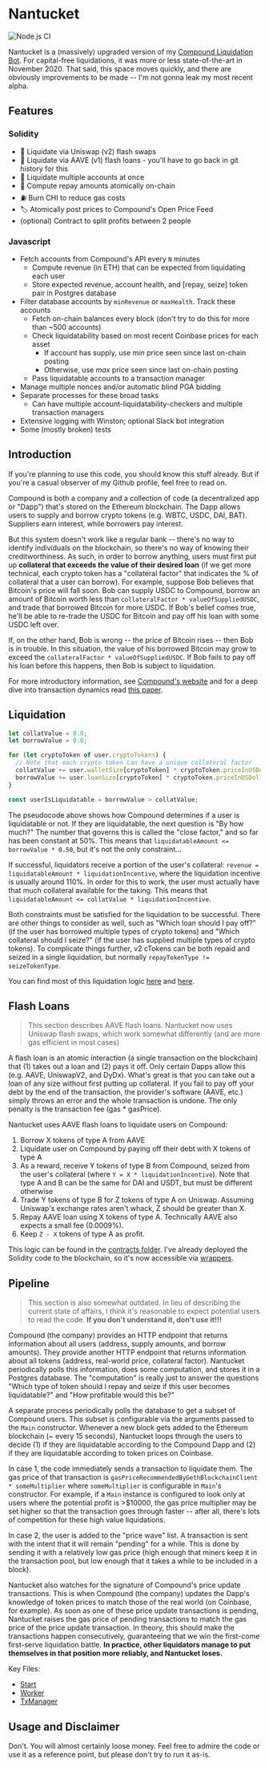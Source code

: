 # Nantucket

![Node.js CI](https://github.com/haydenshively/nantucket/workflows/Node.js%20CI/badge.svg)

Nantucket is a (massively) upgraded version of my [Compound Liquidation Bot](https://github.com/haydenshively/Compound-Liquidation-Bot).
For capital-free liquidations, it was more or less state-of-the-art in November 2020.
That said, this space moves quickly, and there are obviously improvements to be made
-- I'm not gonna leak my most recent alpha.

## Features

### Solidity

- 🦄 Liquidate via Uniswap (v2) flash swaps
- 👻 Liquidate via AAVE (v1) flash loans - you'll have to go back in git history for this
- 🔢 Liquidate multiple accounts at once
- 🧮 Compute repay amounts atomically on-chain
- ⛽️ Burn CHI to reduce gas costs
- 🏷 Atomically post prices to Compound's Open Price Feed
- (optional) Contract to split profits between 2 people

### Javascript

- Fetch accounts from Compound's API every `N` minutes
  - Compute revenue (in ETH) that can be expected from liquidating each user
  - Store expected revenue, account health, and [repay, seize] token pair in Postgres database
- Filter database accounts by `minRevenue` or `maxHealth`. Track these accounts
  - Fetch on-chain balances every block (don't try to do this for more than ~500 accounts)
  - Check liquidatability based on most recent Coinbase prices for each asset
    - If account has supply, use *min* price seen since last on-chain posting
    - Otherwise, use *max* price seen since last on-chain posting
  - Pass liquidatable accounts to a transaction manager
- Manage multiple nonces and/or automatic blind PGA bidding
- Separate processes for these broad tasks
  - Can have multiple account-liquidatability-checkers and multiple transaction managers
- Extensive logging with Winston; optional Slack bot integration
- Some (mostly broken) tests

## Introduction

If you're planning to use this code, you should know this stuff already. But if
you're a casual observer of my Github profile, feel free to read on.

Compound is both a company and a collection of code (a decentralized app or "Dapp") that's stored on the Ethereum blockchain. The Dapp allows users to supply and
borrow crypto tokens (e.g. WBTC, USDC, DAI, BAT). Suppliers earn interest, while borrowers pay interest.

But this system doesn't work like a regular bank -- there's no way to identify
individuals on the blockchain, so there's no way of knowing their creditworthiness.
As such, in order to borrow anything, users must first put up **collateral that
exceeds the value of their desired loan** (if we get more technical, each crypto
token has a "collateral factor" that indicates the % of collateral that a user can
borrow). For example, suppose Bob believes that Bitcoin's price will fall soon.
Bob can supply USDC to Compound, borrow an amount of Bitcoin worth less than
`collateralFactor * valueOfSuppliedUSDC`, and trade that borrowed Bitcoin for more
USDC. If Bob's belief comes true, he'll be able to re-trade the USDC for Bitcoin and
pay off his loan with some USDC left over.

If, on the other hand, Bob is wrong -- the price of Bitcoin rises -- then Bob is in
trouble. In this situation, the value of his borrowed Bitcoin may grow to exceed
the `collateralFactor * valueOfSuppliedUSDC`. If Bob fails to pay off his loan
before this happens, then Bob is subject to liquidation.

For more introductory information, see [Compound's website](https://compound.finance) and for a deep dive into transaction dynamics read [this paper](https://arxiv.org/pdf/1904.05234.pdf).

## Liquidation

```js
let collatValue = 0.0;
let borrowValue = 0.0;

for (let cryptoToken of user.cryptoTokens) {
  // Note that each crypto token can have a unique collateral factor
  collatValue += user.walletSize[cryptoToken] * cryptoToken.priceInUSDollars * cryptoToken.collateralFactor;
  borrowValue += user.loanSize[cryptoToken] * cryptoToken.priceInUSDollars;
}

const userIsLiquidatable = borrowValue > collatValue;
```

The pseudocode above shows how Compound determines if a user is liquidatable or
not. If they are liquidatable, the next question is "By how much?" The number
that governs this is called the "close factor," and so far has been constant at
50%. This means that `liquidatableAmount <= borrowValue * 0.50`, but it's not
the only constraint...

If successful, liquidators receive a portion of the user's collateral: `revenue = liquidatableAmount * liquidationIncentive`,
where the liquidation incentive is usually around 110%. In order for this to work,
the user must actually have that much collateral available for the taking. This
means that `liquidatableAmount <= collatValue * liquidationIncentive`.

Both constraints must be satisfied for the liquidation to be successful. There are
other things to consider as well, such as "Which loan should I pay off?" (if the
user has borrowed multiple types of crypto tokens) and "Which collateral should I
seize?" (if the user has supplied multiple types of crypto tokens). To complicate
things further, v2 cTokens can be both repaid and seized in a single liquidation,
but normally `repayTokenType != seizeTokenType`.

You can find most of this liquidation logic [here](./src/database/tableusers.js) and [here](./src/messaging/candidate.js).

## Flash Loans

> This section describes AAVE flash loans. Nantucket now uses Uniswap flash swaps, which work somewhat differently (and are more gas efficient in most cases)

A flash loan is an atomic interaction (a single transaction on the blockchain) that
(1) takes out a loan and (2) pays it off. Only certain Dapps allow this (e.g. AAVE,
UniswapV2, and DyDx). What's great is that you can take out a loan of any size
without first putting up collateral. If you fail to pay off your debt by the
end of the transaction, the provider's software (AAVE, etc.) simply throws an error
and the whole transaction is undone. The only penalty is the transaction fee (gas * gasPrice).

Nantucket uses AAVE flash loans to liquidate users on Compound:
1. Borrow X tokens of type A from AAVE
2. Liquidate user on Compound by paying off their debt with X tokens of type A
3. As a reward, receive Y tokens of type B from Compound, seized from the user's collateral (where `Y = X * liquidationIncentive`). Note that type A and B can be
the same for DAI and USDT, but must be different otherwise
4. Trade Y tokens of type B for Z tokens of type A on Uniswap. Assuming Uniswap's exchange rates aren't whack, Z should be greater than X.
5. Repay AAVE loan using X tokens of type A. Technically AAVE also expects a small fee (0.0009%).
6. Keep `Z - X` tokens of type A as profit.

This logic can be found in the [contracts folder](./contracts). I've already deployed the Solidity code to the blockchain, so it's now accessible via
[wrappers](./src/network/webthree).

## Pipeline

> This section is also somewhat outdated. In lieu of describing the current state of affairs, I think it's reasonable to expect potential users to read the code. **If you don't understand it, don't use it!!!**

Compound (the company) provides an HTTP endpoint that returns information about all
users (address, supply amounts, and borrow amounts). They provide another HTTP
endpoint that returns information about all tokens (address, real-world price,
collateral factor). Nantucket periodically polls this information, does some
computation, and stores it in a Postgres database. The "computation" is really just
to answer the questions "Which type of token should I repay and seize if this
user becomes liquidatable?" and "How profitable would this be?"

A separate process periodically polls the database to get a subset of Compound
users. This subset is configurable via the arguments passed to the `Main`
constructor. Whenever a new block gets added to the Ethereum blockchain (~ every 15
seconds), Nantucket loops through the users to decide (1) if they are
liquidatable according to the Compound Dapp and (2) if they are liquidatable
according to token prices on Coinbase.

In case 1, the code immediately sends a transaction to liquidate them. The gas price
of that transaction is
`gasPriceRecommendedByGethBlockchainClient * someMultiplier` where `someMultiplier`
is configurable in `Main`'s constructor. For example, if a `Main` instance is
configured to look only at users where the potential profit is >$10000, the gas
price multiplier may be set higher so that the transaction goes through faster --
after all, there's lots of competition for these high value liquidations.

In case 2, the user is added to the "price wave" list. A transaction is sent with
the intent that it will remain "pending" for a while. This is done by sending it
with a relatively low gas price (high enough that miners keep it in the transaction
pool, but low enough that it takes a while to be included in a block).

Nantucket also watches for the signature of Compound's price update transactions.
This is when Compound (the company) updates the Dapp's knowledge of token prices
to match those of the real world (on Coinbase, for example). As soon as one of these
price update transactions is pending, Nantucket raises the gas price of pending
transactions to match the gas price of the price update transaction. In theory, this
should make the transactions happen consecutively, guaranteeing that we win the
first-come first-serve liquidation battle. **In practice, other liquidators manage
to put themselves in that position more reliably, and Nantucket loses.**

Key Files:
- [Start](./src/start.js)
- [Worker](./src/worker.js)
- [TxManager](./src/network/webthree/txmanager.js)

## Usage and Disclaimer

Don't. You will almost certainly loose money. Feel free to admire the code or use it as
a reference point, but please don't try to run it as-is.
